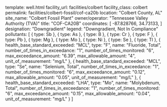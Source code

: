 template: well.html
facility_url: facilities/colbert
facility_class: colbert
permalink: facilities/colbert-fossil/cof-ca20b
location: "Colbert County, AL"
site_name: "Colbert Fossil Plant"
owner/operator: "Tennessee Valley Authority (TVA)"
title: "COF-CA20B"
coordinates: [
    -87.828766,
    34.73133,
]
designation: "Downgradient"
legend: "Downgradient, Not In Compliance"
pollutants: [
  {
    type: Sb
  },
  {
    type: As
  },
  {
    type: B
  },
  {
    type: Cr
  },
  {
    type: F
  },
  {
    type: Pb
  },
  {
    type: Mg
  },
  {
    type: Mo
  },
  {
    type: Ni
  },
  {
    type: Se
  },
  {
    type: Tl
  },
  {
    health_base_standard_exceeded: "MCL",
    type: "F",
    name: "Fluoride, Total",
    number_of_times_in_exceedance: "1",
    number_of_times_monitored: "6",
    max_exceedance_amount: "6.39",
    max_allowable_amount: "4",
    unit_of_measurement: "mg/L"
  },
  {
    health_base_standard_exceeded: "MCL",
    type: "Se",
    name: "Selenium, Total",
    number_of_times_in_exceedance: "1",
    number_of_times_monitored: "6",
    max_exceedance_amount: "0.12",
    max_allowable_amount: "0.05",
    unit_of_measurement: "mg/L"
  },
  {
    health_base_standard_exceeded: "LHA",
    type: "Mo",
    name: "Molybdenum, Total",
    number_of_times_in_exceedance: "1",
    number_of_times_monitored: "6",
    max_exceedance_amount: "0.15",
    max_allowable_amount: "0.04",
    unit_of_measurement: "mg/L"
  }
]
    